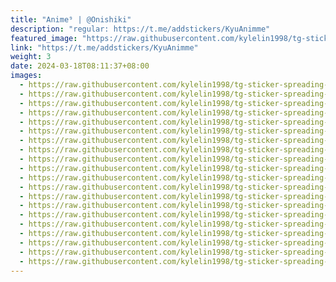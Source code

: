 ```yaml
---
title: "Anime⁹ | @Onishiki"
description: "regular: https://t.me/addstickers/KyuAnimme"
featured_image: "https://raw.githubusercontent.com/kylelin1998/tg-sticker-spreading-worldwide-images/main/img/2d61e3a4-10a7-4bb3-8cf4-26443e71fddf.jpg"
link: "https://t.me/addstickers/KyuAnimme"
weight: 3
date: 2024-03-18T08:11:37+08:00
images:
  - https://raw.githubusercontent.com/kylelin1998/tg-sticker-spreading-worldwide-images/main/img/2d61e3a4-10a7-4bb3-8cf4-26443e71fddf.jpg
  - https://raw.githubusercontent.com/kylelin1998/tg-sticker-spreading-worldwide-images/main/img/19dd6a51-2436-45b5-9ed6-f80037860a2a.jpg
  - https://raw.githubusercontent.com/kylelin1998/tg-sticker-spreading-worldwide-images/main/img/b694e067-ef6a-4027-bfa1-35fefcae0ae5.jpg
  - https://raw.githubusercontent.com/kylelin1998/tg-sticker-spreading-worldwide-images/main/img/a7f7ac5d-d7cd-4beb-a164-1ffce216bcc0.jpg
  - https://raw.githubusercontent.com/kylelin1998/tg-sticker-spreading-worldwide-images/main/img/289f3e97-06f9-42f1-87c6-ac70177157ab.jpg
  - https://raw.githubusercontent.com/kylelin1998/tg-sticker-spreading-worldwide-images/main/img/e67dfd63-c270-49f9-9c69-5c2b0db99db8.jpg
  - https://raw.githubusercontent.com/kylelin1998/tg-sticker-spreading-worldwide-images/main/img/2bd5e966-0da3-4a15-a14d-1cfa91268ddd.jpg
  - https://raw.githubusercontent.com/kylelin1998/tg-sticker-spreading-worldwide-images/main/img/bba21044-6e5c-452a-a5bd-457fa61f09e2.jpg
  - https://raw.githubusercontent.com/kylelin1998/tg-sticker-spreading-worldwide-images/main/img/be120815-3c24-4882-933a-947feddff10c.jpg
  - https://raw.githubusercontent.com/kylelin1998/tg-sticker-spreading-worldwide-images/main/img/425def3e-0c27-49f5-a85f-bcbafab38b6d.jpg
  - https://raw.githubusercontent.com/kylelin1998/tg-sticker-spreading-worldwide-images/main/img/7d6b7359-b751-40d9-84e1-8fc3a498ee72.jpg
  - https://raw.githubusercontent.com/kylelin1998/tg-sticker-spreading-worldwide-images/main/img/d697ddea-1820-4c07-87be-e78b2a57c017.jpg
  - https://raw.githubusercontent.com/kylelin1998/tg-sticker-spreading-worldwide-images/main/img/c4e85340-e465-4d55-a559-3e0694352a0e.jpg
  - https://raw.githubusercontent.com/kylelin1998/tg-sticker-spreading-worldwide-images/main/img/683942f7-e2f8-4927-b535-fad7ce472aff.jpg
  - https://raw.githubusercontent.com/kylelin1998/tg-sticker-spreading-worldwide-images/main/img/8a561bfb-f2c8-4f38-ba3f-cbf486d62abc.jpg
  - https://raw.githubusercontent.com/kylelin1998/tg-sticker-spreading-worldwide-images/main/img/6eff26d1-5e11-4cfc-bbe5-b8d1bdb97a3c.jpg
  - https://raw.githubusercontent.com/kylelin1998/tg-sticker-spreading-worldwide-images/main/img/64601758-dff3-4ea1-b547-ac3e1c973f62.jpg
  - https://raw.githubusercontent.com/kylelin1998/tg-sticker-spreading-worldwide-images/main/img/f48e482e-9b23-495e-a8b2-82fe5a34d291.jpg
  - https://raw.githubusercontent.com/kylelin1998/tg-sticker-spreading-worldwide-images/main/img/22069b69-9676-4e23-960e-8447bbe63c3c.jpg
  - https://raw.githubusercontent.com/kylelin1998/tg-sticker-spreading-worldwide-images/main/img/b2651991-aa79-438a-ae9a-3362f18da4a8.jpg
---
```

